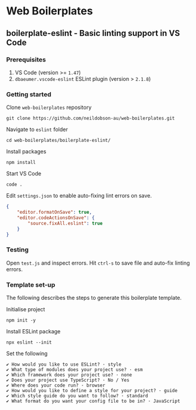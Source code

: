 # Web Boilerplates
## boilerplate-eslint - Basic linting support in VS Code
### Prerequisites
1. VS Code (version >= `1.47`)
2. `dbaeumer.vscode-eslint` ESLint plugin (version > `2.1.8`)

### Getting started
Clone `web-boilerplates` repository

```
git clone https://github.com/neildobson-au/web-boilerplates.git
```

Navigate to `eslint` folder

```
cd web-boilerplates/boilerplate-eslint/
```

Install packages

```
npm install
```

Start VS Code

```
code .
```

Edit `settings.json` to enable auto-fixing lint errors on save.

``` json
{
    "editor.formatOnSave": true,
    "editor.codeActionsOnSave": {
        "source.fixAll.eslint": true
    }
}
```

### Testing

Open `test.js` and inspect errors. Hit `ctrl-s` to save file and auto-fix linting errors.

### Template set-up
The following describes the steps to generate this boilerplate template.

Initialise project

```
npm init -y
```

Install ESLint package

```
npx eslint --init
```

Set the following

```
✔ How would you like to use ESLint? · style
✔ What type of modules does your project use? · esm
✔ Which framework does your project use? · none
✔ Does your project use TypeScript? · No / Yes
✔ Where does your code run? · browser
✔ How would you like to define a style for your project? · guide
✔ Which style guide do you want to follow? · standard
✔ What format do you want your config file to be in? · JavaScript
```
